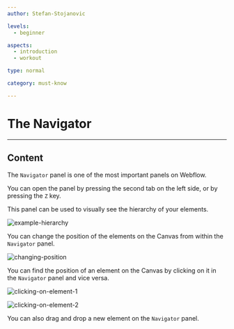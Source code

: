 ```yaml
---
author: Stefan-Stojanovic

levels:
  - beginner

aspects:
  - introduction
  - workout

type: normal

category: must-know

---
```


# The Navigator

---
## Content

The `Navigator` panel is one of the most important panels on Webflow.

You can open the panel by pressing the second tab on the left side, or by pressing the `Z` key. 

This panel can be used to visually see the hierarchy of your elements.

![example-hierarchy](https://img.enkipro.com/a64eaf5195e98bb9a52128a9d5491031.png)

You can change the position of the elements on the Canvas from within the `Navigator` panel.

![changing-position](https://img.enkipro.com/b1f3afe0581f684051f6aadca1c65228.gif)

You can find the position of an element on the Canvas by clicking on it in the `Navigator` panel and vice versa.

![clicking-on-element-1](https://img.enkipro.com/87a887233fc5a6231b00796cdbc7beb7.gif)

![clicking-on-element-2](https://img.enkipro.com/843f404051a6c0280ab9ff098ca06158.gif)

You can also drag and drop a new element on the `Navigator` panel.